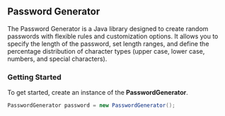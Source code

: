 ## Password Generator
The Password Generator is a Java library designed to create random passwords with flexible rules and customization options. It allows you to specify the length of the password, set length ranges, and define the percentage distribution of character types (upper case, lower case, numbers, and special characters).
### Getting Started
To get started, create an instance of the **PasswordGenerator**.
```Java
PasswordGenerator password = new PasswordGenerator();
```
